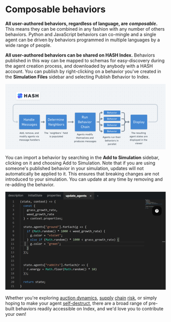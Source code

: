 # Composable behaviors

**All user-authored behaviors, regardless of language, are** _**composable**_**.** This means they can be combined in any fashion with any number of others behaviors. Python and JavaScript behaviors can co-mingle and a single agent can be driven by behaviors programmed in multiple languages by a wide range of people.

**All user-authored behaviors can be shared on HASH Index.** Behaviors published in this way can be mapped to schemas for easy-discovery during the agent creation process, and downloaded by anybody with a HASH account. You can publish by right-clicking on a behavior you've created in the **Simulation Files** sidebar and selecting Publish Behavior to Index. 

![Publishing a behavior to Index](../.gitbook/assets/image.png)

You can import a behavior by searching in the **Add to Simulation** sidebar, clicking on it and choosing Add to Simulation. Note that if you are using someone's published behavior in your simulation, updates will not automatically be applied to it. This ensures that breaking changes are not introduced to your simulation. You can update at any time by removing and re-adding the behavior.

![Adding a published behavior to your model](../.gitbook/assets/image%20%284%29.png)

Whether you're exploring [auction dynamics](https://hash.ai/index/5e864383eb2a71233b2fe0c5/english-auction), [supply](https://hash.ai/index/5e869db7eb2a7155562fe107/supply-chain-fulfill) [chain](https://hash.ai/index/5e869e1aeb2a71b0fa2fe109/supply-chain-calculate-order) [risk](https://hash.ai/index/5e869d61eb2a71504e2fe105/supply-chain-intake), or simply hoping to make your agent [self-destruct](https://hash.ai/index/5e71039b050bd5fa5f42790c/remove-self), there are a broad range of pre-built behaviors readily accessible on Index, and we'd love you to contribute your own!



